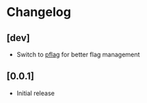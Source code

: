 # Changelog

## [dev]

- Switch to [pflag](https://github.com/spf13/pflag) for better flag management


## [0.0.1]

- Initial release
